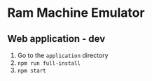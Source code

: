 # Ram Machine Emulator

## Web application - dev
1. Go to the `application` directory
2. `npm run full-install`
3. `npm start`
